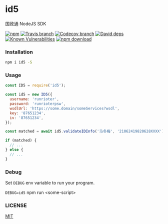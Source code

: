 id5
======

国政通 NodeJS SDK

[![npm](https://img.shields.io/npm/v/id5.svg)](https://www.npmjs.com/package/id5)
[![Travis branch](https://img.shields.io/travis/hexindai/id5/master.svg)](https://travis-ci.org/hexindai/id5)
[![Codecov branch](https://img.shields.io/codecov/c/github/hexindai/id5/master.svg)](https://codecov.io/github/hexindai/id5?branch=master)
[![David deps](https://img.shields.io/david/hexindai/id5.svg)](https://david-dm.org/hexindai/id5)
[![Known Vulnerabilities](https://snyk.io/test/npm/id5/badge.svg)](https://snyk.io/test/npm/id5)
[![npm download](https://img.shields.io/npm/dt/id5.svg)](https://www.npmjs.com/package/id5)

### Installation

```bash
npm i id5 -S
```

### Usage

```js
const ID5 = require('id5');

const id5 = new ID5({
  username: 'runrioter',
  password: 'runrioterpsw',
  wsdlUrl: 'https://some.domain/someServices?wsdl',
  key: '87651234',
  iv: '87651234',
});

const matched = await id5.validateIDInfo('马冬梅', '21062419820628XXXX');

if (matched) {
  // ...
} else {
  // ...
}
```

### Debug

Set `DEBUG` env variable to run your program.

`DEBUG=id5` npm run \<some-script\>

### LICENSE
[MIT](LICENSE)
